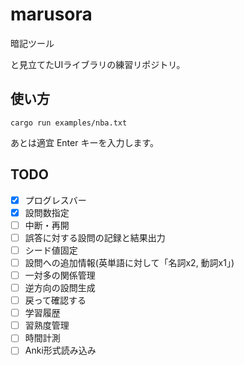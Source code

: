 # marusora

暗記ツール

と見立てたUIライブラリの練習リポジトリ。

## 使い方


```
cargo run examples/nba.txt
```

あとは適宜 Enter キーを入力します。

## TODO


* [x] プログレスバー
* [x] 設問数指定
* [ ] 中断・再開
* [ ] 誤答に対する設問の記録と結果出力
* [ ] シード値固定
* [ ] 設問への追加情報(英単語に対して「名詞x2, 動詞x1」)
* [ ] 一対多の関係管理
* [ ] 逆方向の設問生成
* [ ] 戻って確認する
* [ ] 学習履歴
* [ ] 習熟度管理
* [ ] 時間計測
* [ ] Anki形式読み込み
